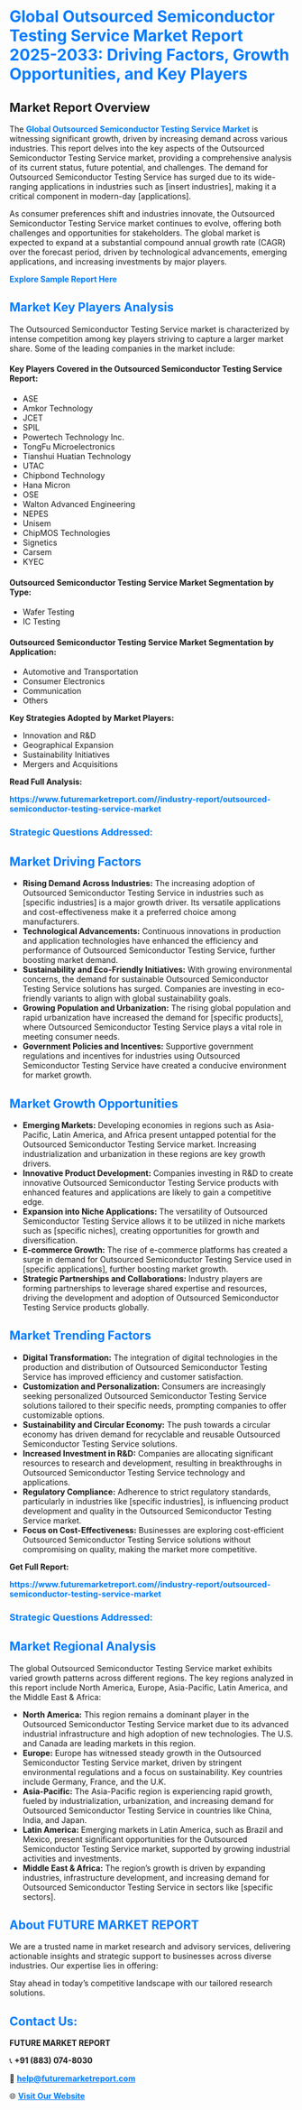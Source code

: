 <h1 style="color: #007BFF;">Global Outsourced Semiconductor Testing Service Market Report 2025-2033: Driving Factors, Growth Opportunities, and Key Players</h1>

<section id="overview">
<h2>Market Report Overview</h2>
<p>The <a href="https://www.futuremarketreport.com//industry-report/outsourced-semiconductor-testing-service-market" style="color: #007BFF; text-decoration: none;"><strong>Global Outsourced Semiconductor Testing Service Market</strong></a> is witnessing significant growth, driven by increasing demand across various industries. This report delves into the key aspects of the Outsourced Semiconductor Testing Service market, providing a comprehensive analysis of its current status, future potential, and challenges. The demand for Outsourced Semiconductor Testing Service has surged due to its wide-ranging applications in industries such as [insert industries], making it a critical component in modern-day [applications].</p>
<p>As consumer preferences shift and industries innovate, the Outsourced Semiconductor Testing Service market continues to evolve, offering both challenges and opportunities for stakeholders. The global market is expected to expand at a substantial compound annual growth rate (CAGR) over the forecast period, driven by technological advancements, emerging applications, and increasing investments by major players.</p>
</section>

<section id="overview">
<p><a href="https://www.futuremarketreport.com//request-sample/reportId=59095" style="color: #007BFF; text-decoration: none;"><strong>Explore Sample Report Here</strong></a></p>
</section>

<section id="key-players">
<h2 style="color: #007BFF;">Market Key Players Analysis</h2>
<p>The Outsourced Semiconductor Testing Service market is characterized by intense competition among key players striving to capture a larger market share. Some of the leading companies in the market include:</p>
<h4>Key Players Covered in the Outsourced Semiconductor Testing Service Report:</h4>
<ul><li>ASE</li><li>Amkor Technology</li><li>JCET</li><li>SPIL</li><li>Powertech Technology Inc.</li><li>TongFu Microelectronics</li><li>Tianshui Huatian Technology</li><li>UTAC</li><li>Chipbond Technology</li><li>Hana Micron</li><li>OSE</li><li>Walton Advanced Engineering</li><li>NEPES</li><li>Unisem</li><li>ChipMOS Technologies</li><li>Signetics</li><li>Carsem</li><li>KYEC</li></ul>
<h4>Outsourced Semiconductor Testing Service Market Segmentation by Type:</h4>
<ul><li>Wafer Testing</li><li>IC Testing</li></ul>

<h4>Outsourced Semiconductor Testing Service Market Segmentation by Application:</h4>
<ul><li>Automotive and Transportation</li><li>Consumer Electronics</li><li>Communication</li><li>Others</li></ul>
<p><strong>Key Strategies Adopted by Market Players:</strong></p>
<ul>
<li>Innovation and R&D</li>
<li>Geographical Expansion</li>
<li>Sustainability Initiatives</li>
<li>Mergers and Acquisitions</li>
</ul>
</section>

<section>
<p><strong>Read Full Analysis: </strong></p><a href="https://www.futuremarketreport.com//industry-report/outsourced-semiconductor-testing-service-market" style="color: #007BFF; text-decoration: none;"><strong>https://www.futuremarketreport.com//industry-report/outsourced-semiconductor-testing-service-market</strong></a>
<h3 style="color: #007BFF;">Strategic Questions Addressed:</h3>
</section>

<section id="driving-factors">
<h2 style="color: #007BFF;">Market Driving Factors</h2>
<ul>
<li><strong>Rising Demand Across Industries:</strong> The increasing adoption of Outsourced Semiconductor Testing Service in industries such as [specific industries] is a major growth driver. Its versatile applications and cost-effectiveness make it a preferred choice among manufacturers.</li>
<li><strong>Technological Advancements:</strong> Continuous innovations in production and application technologies have enhanced the efficiency and performance of Outsourced Semiconductor Testing Service, further boosting market demand.</li>
<li><strong>Sustainability and Eco-Friendly Initiatives:</strong> With growing environmental concerns, the demand for sustainable Outsourced Semiconductor Testing Service solutions has surged. Companies are investing in eco-friendly variants to align with global sustainability goals.</li>
<li><strong>Growing Population and Urbanization:</strong> The rising global population and rapid urbanization have increased the demand for [specific products], where Outsourced Semiconductor Testing Service plays a vital role in meeting consumer needs.</li>
<li><strong>Government Policies and Incentives:</strong> Supportive government regulations and incentives for industries using Outsourced Semiconductor Testing Service have created a conducive environment for market growth.</li>
</ul>
</section>

<section id="growth-opportunities">
<h2 style="color: #007BFF;">Market Growth Opportunities</h2>
<ul>
<li><strong>Emerging Markets:</strong> Developing economies in regions such as Asia-Pacific, Latin America, and Africa present untapped potential for the Outsourced Semiconductor Testing Service market. Increasing industrialization and urbanization in these regions are key growth drivers.</li>
<li><strong>Innovative Product Development:</strong> Companies investing in R&D to create innovative Outsourced Semiconductor Testing Service products with enhanced features and applications are likely to gain a competitive edge.</li>
<li><strong>Expansion into Niche Applications:</strong> The versatility of Outsourced Semiconductor Testing Service allows it to be utilized in niche markets such as [specific niches], creating opportunities for growth and diversification.</li>
<li><strong>E-commerce Growth:</strong> The rise of e-commerce platforms has created a surge in demand for Outsourced Semiconductor Testing Service used in [specific applications], further boosting market growth.</li>
<li><strong>Strategic Partnerships and Collaborations:</strong> Industry players are forming partnerships to leverage shared expertise and resources, driving the development and adoption of Outsourced Semiconductor Testing Service products globally.</li>
</ul>
</section>

<section id="trending-factors">
<h2 style="color: #007BFF;">Market Trending Factors</h2>
<ul>
<li><strong>Digital Transformation:</strong> The integration of digital technologies in the production and distribution of Outsourced Semiconductor Testing Service has improved efficiency and customer satisfaction.</li>
<li><strong>Customization and Personalization:</strong> Consumers are increasingly seeking personalized Outsourced Semiconductor Testing Service solutions tailored to their specific needs, prompting companies to offer customizable options.</li>
<li><strong>Sustainability and Circular Economy:</strong> The push towards a circular economy has driven demand for recyclable and reusable Outsourced Semiconductor Testing Service solutions.</li>
<li><strong>Increased Investment in R&D:</strong> Companies are allocating significant resources to research and development, resulting in breakthroughs in Outsourced Semiconductor Testing Service technology and applications.</li>
<li><strong>Regulatory Compliance:</strong> Adherence to strict regulatory standards, particularly in industries like [specific industries], is influencing product development and quality in the Outsourced Semiconductor Testing Service market.</li>
<li><strong>Focus on Cost-Effectiveness:</strong> Businesses are exploring cost-efficient Outsourced Semiconductor Testing Service solutions without compromising on quality, making the market more competitive.</li>
</ul>
</section>

<section>
<p><strong>Get Full Report: </strong></p><a href="https://www.futuremarketreport.com//industry-report/outsourced-semiconductor-testing-service-market" style="color: #007BFF; text-decoration: none;"><strong>https://www.futuremarketreport.com//industry-report/outsourced-semiconductor-testing-service-market</strong></a>
<h3 style="color: #007BFF;">Strategic Questions Addressed:</h3>
</section>


<section id="regional-analysis">
<h2 style="color: #007BFF;">Market Regional Analysis</h2>
<p>The global Outsourced Semiconductor Testing Service market exhibits varied growth patterns across different regions. The key regions analyzed in this report include North America, Europe, Asia-Pacific, Latin America, and the Middle East & Africa:</p>
<ul>
<li><strong>North America:</strong> This region remains a dominant player in the Outsourced Semiconductor Testing Service market due to its advanced industrial infrastructure and high adoption of new technologies. The U.S. and Canada are leading markets in this region.</li>
<li><strong>Europe:</strong> Europe has witnessed steady growth in the Outsourced Semiconductor Testing Service market, driven by stringent environmental regulations and a focus on sustainability. Key countries include Germany, France, and the U.K.</li>
<li><strong>Asia-Pacific:</strong> The Asia-Pacific region is experiencing rapid growth, fueled by industrialization, urbanization, and increasing demand for Outsourced Semiconductor Testing Service in countries like China, India, and Japan.</li>
<li><strong>Latin America:</strong> Emerging markets in Latin America, such as Brazil and Mexico, present significant opportunities for the Outsourced Semiconductor Testing Service market, supported by growing industrial activities and investments.</li>
<li><strong>Middle East & Africa:</strong> The region’s growth is driven by expanding industries, infrastructure development, and increasing demand for Outsourced Semiconductor Testing Service in sectors like [specific sectors].</li>
</ul>
</section>

<footer>
<h2 style="color: #007BFF;">About FUTURE MARKET REPORT</h2>
<p>We are a trusted name in market research and advisory services, delivering actionable insights and strategic support to businesses across diverse industries. Our expertise lies in offering:</p>

<p>Stay ahead in today’s competitive landscape with our tailored research solutions.</p>

<h2 style="color: #007BFF;">Contact Us:</h2>
<p><strong>FUTURE MARKET REPORT</strong></p>
<p>📞 <strong>+91 (883) 074-8030</strong></p>
<p>📧 <strong><a href="mailto:help@futuremarketreport.com" style="color: #007BFF;">help@futuremarketreport.com</a></strong></p>
<p>🌐 <strong><a href="https://www.futuremarketreport.com/" style="color: #007BFF;">Visit Our Website</a></strong></p>
</footer>